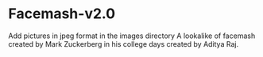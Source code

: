 # Facemash-v2.0
Add pictures in jpeg format in the images directory
A lookalike of facemash created by Mark Zuckerberg in his college days created by Aditya Raj.
